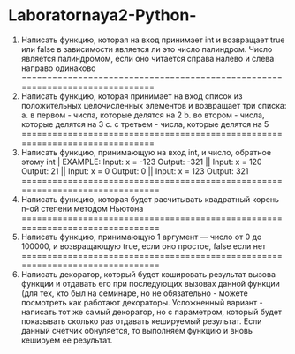 # Laboratornaya2-Python-
1. Написать функцию, которая на вход принимает int и возвращает true или false
в зависимости является ли это число палиндром. Число является
палиндромом, если оно читается справа налево и слева направо одинаково
=============================================================================
2. Написать функцию, которая принимает на вход список из положительных
целочисленных элементов и возвращает три списка:
a. в первом - числа, которые делятся на 2
b. во втором - числа, которые делятся на 3
c. с третьем - числа, которые делятся на 5
=============================================================================
3. Написать функцию, принимающую на вход int, и число, обратное этому int |
EXAMPLE:
Input: x = -123
Output: -321 ||
Input: x = 120
Output: 21 ||
Input: x = 0
Output: 0 ||
Input: x = 123
Output: 321
==============================================================================
4. Написать функцию, которая будет расчитывать квадратный корень n-ой
степени методом Ньютона
==============================================================================
5. Написать функцию, принимающую 1 аргумент — число от 0 до 100000, и
возвращающую true, если оно простое, false если нет
==============================================================================
7. Написать декоратор, который будет кэшировать результат вызова функции и
отдавать его при последующих вызовах данной функции (для тех, кто был на
семинаре, но не обязательно - можете посмотреть как работают декораторы.
Усложненный вариант - написать тот же самый декоратор, но с параметром,
который будет показывать сколько раз отдавать кешируемый результат. Если
данный счетчик обнуляется, то выполняем функцию и вновь кешируем ее
результат.
